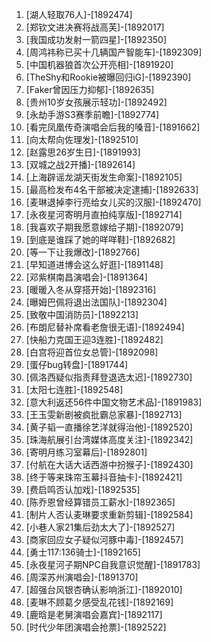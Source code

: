 
1. [湖人轻取76人]-[1892474]
1. [郑钦文进决赛将战高芙]-[1892017]
1. [我国成功发射一箭四星]-[1892350]
1. [周鸿祎称已买十几辆国产智能车]-[1892309]
1. [中国机器狼首次公开亮相]-[1891920]
1. [TheShy和Rookie被曝回归iG]-[1892390]
1. [Faker曾因压力抑郁]-[1892635]
1. [贵州10岁女孩展示轻功]-[1892492]
1. [永劫手游S3赛季前瞻]-[1892774]
1. [看完凤凰传奇演唱会后我的嗓音]-[1891662]
1. [向太帮向佐理发]-[1892510]
1. [赵露思26岁生日]-[1891993]
1. [双城之战2开播]-[1892614]
1. [上海辟谣龙湖天街发生命案]-[1892105]
1. [最高检发布4名干部被决定逮捕]-[1892633]
1. [麦琳退掉李行亮给女儿买的汉服]-[1892470]
1. [永夜星河寄明月直拍纯享版]-[1892714]
1. [我喜欢子期我愿意嫁给子期]-[1892079]
1. [到底是谁踩了她的咩咩鞋]-[1892682]
1. [等一下让我爆改]-[1892766]
1. [早知道进博会这么好逛]-[1891148]
1. [邓紫棋南昌演唱会]-[1891364]
1. [暖暖入冬从穿搭开始]-[1892316]
1. [曝姆巴佩将退出法国队]-[1892304]
1. [致敬中国消防员]-[1892213]
1. [布朗尼替补席看老詹很无语]-[1892494]
1. [快船力克国王迎3连胜]-[1892482]
1. [白宫将迎首位女总管]-[1892098]
1. [蛋仔bug转盘]-[1891744]
1. [佩洛西疑似指责拜登退选太迟]-[1892730]
1. [太阳七连胜]-[1892548]
1. [意大利返还56件中国文物艺术品]-[1891983]
1. [王玉雯新剧被疯批霸总家暴]-[1892713]
1. [黄子韬一直播徐艺洋就得治他]-[1892520]
1. [珠海航展引台湾媒体高度关注]-[1892342]
1. [寄明月练习室幕后]-[1892801]
1. [付航在大话大话西游中扮猴子]-[1892430]
1. [终于等来珠帘玉幕抖音抽卡]-[1892421]
1. [费启鸣否认加戏]-[1892535]
1. [陈乔恩曾经算错员工薪水]-[1892365]
1. [制片人否认麦琳要求重新剪辑]-[1892584]
1. [小巷人家21集后劲太大了]-[1892527]
1. [商家回应女子疑似河豚中毒]-[1892457]
1. [勇士117:136骑士]-[1892165]
1. [永夜星河子期NPC自我意识觉醒]-[1891783]
1. [周深苏州演唱会]-[1891370]
1. [超强台风银杏确认影响浙江]-[1892010]
1. [麦琳不顾葛夕感受乱花钱]-[1892169]
1. [鹿晗是老舅演唱会嘉宾]-[1892117]
1. [时代少年团演唱会抢票]-[1892522]